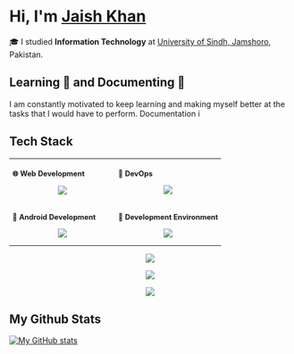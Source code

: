 
# Hi, I'm [Jaish Khan]() 

🎓 I studied **Information Technology** at [University of Sindh, Jamshoro](https://usindh.edu.pk/), Pakistan.


## Learning 🧠 and Documenting 📃

I am constantly motivated to keep learning and making myself better at the tasks that I would have to perform. Documentation i

## Tech Stack

<div class="table-devenvironment">
  <table style="font-size: 11px">
    <tr>
  <td valign="top" width="50%">

### 🌐 Web Development

<p align="center">
	<img src="https://skillicons.dev/icons?i=html,css,js,ts,react,tailwind,nodejs,express,nextjs,astro,postgres,mongodb,redis,wasm,rust,threejs&perline=4"
</p>

  </td>
  <td valign="top" width="50%">

### 🔗 DevOps

<p align="center">
	<img src="https://skillicons.dev/icons?i=git,github,githubactions,gitlab,docker,kubernetes,grafana,prometheus,ansible,terraform,aws,cloudflare&perline=4"
</p>

  </td>
  </tr>
  <tr>
  <td valign="top" width="50%">

### 📱 Android Development

<p align="center">
	<img src="https://skillicons.dev/icons?i=androidstudio,kotlin,ktor,java,gradle,sqlite,dart,flutter&perline=4"
</p>

  </td>
  <td valign="top" width="50%">

### 🐧 Development Environment

<p align="center">
	<img src="https://skillicons.dev/icons?i=linux,windows,vscode,vim,python,nginx,bash,powershell&perline=4"
</p>

  </td>
  </tr>
  
  </table>
</div>

<p align="center">
	<img src="https://skillicons.dev/icons?i=c,cpp,cs,php,go,lua,zig">
</p>

<p align="center">
	<img src="https://skillicons.dev/icons?i=django,flask,dotnet,laravel,htmx,alpinejs,svelte">
</p>

<p align="center">
	<img src="https://skillicons.dev/icons?i=ps,ai,figma,blender,godot,gtk">
</p>


## My Github Stats

[![My GitHub stats](https://github-readme-stats.vercel.app/api?username=maybejaishkhan)](https://github.com/maybejaishkhan/github-readme-stats)
